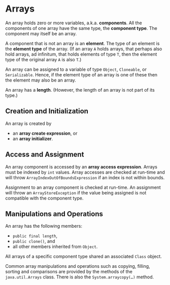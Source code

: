
Arrays
======

An array holds zero or more variables, a.k.a. __components__. All the components of one array have the same type, the __component type__. The component may itself be an array.

A component that is not an array is an __element__. The type of an element is the __element type__ of the array. (If an array `A` holds arrays, that perhaps also hold arrays, ad infinitum, that holds elements of type `T`, then the element type of the original array `A` is also `T`.)

An array can be assigned to a variable of type `Object`, `Cloneable`, or `Serializable`. Hence, if the element type of an array is one of these then the element may also be an array.

An array has a __length__. (However, the length of an array is not part of its type.)


Creation and Initialization
---------------------------

An array is created by

* an __array create expression__, or
* an __array initializer__.


Access and Assignment
---------------------

An array component is accessed by an __array access expression__. Arrays must be indexed by `int` values. Array accesses are checked at run-time and will throw `ArrayIndexOutOfBoundsExpression` if an index is not within bounds.

Assignment to an array component is checked at run-time. An assignment will throw an `ArrayStoreException` if the value being assigned is not compatible with the component type.


Manipulations and Operations
----------------------------

An array has the following members:

- `public final length`,
- `public clone()`, and
- all other members inherited from `Object`.

All arrays of a specific component type shared an associated `Class` object.

Common array manipulations and operations such as copying, filling, sorting and comparisons are provided by the methods of the `java.util.Arrays` class. There is also the `System.arraycopy(…)` method.

